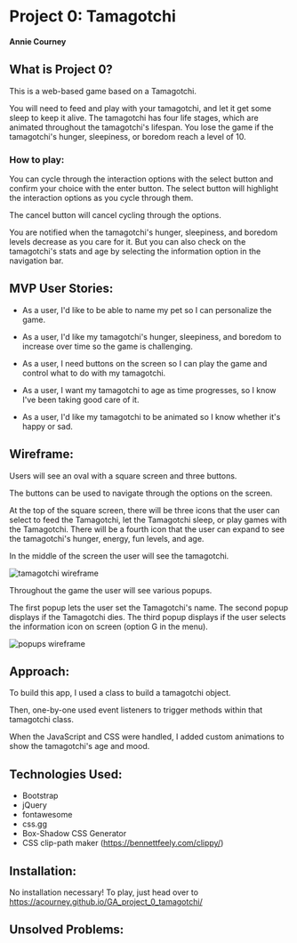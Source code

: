 # Project 0: Tamagotchi
#### Annie Courney

## What is Project 0?
This is a web-based game based on a Tamagotchi.

You will need to feed and play with your tamagotchi, and let it get some sleep to keep it alive.
The tamagotchi has four life stages, which are animated throughout the tamagotchi's lifespan.
You lose the game if the tamagotchi's hunger, sleepiness, or boredom reach a level of 10.
### How to play:
You can cycle through the interaction options with the select button and confirm your choice with the enter button. 
The select button will highlight the interaction options as you cycle through them.

The cancel button will cancel cycling through the options.

You are notified when the tamagotchi's hunger, sleepiness, and boredom levels decrease as you care for it. But you can also check on the tamagotchi's stats and age by selecting the information option in the navigation bar.
## MVP User Stories:
- As a user, I'd like to be able to name my pet so I can personalize the game.

- As a user, I'd like my tamagotchi's hunger, sleepiness, and boredom to increase over time so the game is challenging.

- As a user, I need buttons on the screen so I can play the game and control what to do with my tamagotchi.

- As a user, I want my tamagotchi to age as time progresses, so I know I've been taking good care of it.

- As a user, I'd like my tamagotchi to be animated so I know whether it's happy or sad.

## Wireframe:
Users will see an oval with a square screen and three buttons.

The buttons can be used to navigate through the options on the screen.

At the top of the square screen, there will be three icons that the user can select to feed the Tamagotchi, let the Tamagotchi sleep, or play games with the Tamagotchi. There will be a fourth icon that the user can expand to see the tamagotchi's hunger, energy, fun levels, and age.

In the middle of the screen the user will see the tamagotchi.

![tamagotchi wireframe](https://i.imgur.com/Fhvr7pR.jpg)

Throughout the game the user will see various popups.

The first popup lets the user set the Tamagotchi's name.
The second popup displays if the Tamagotchi dies.
The third popup displays if the user selects the information icon on screen (option G in the menu).

![popups wireframe](https://i.imgur.com/hwuOqMz.jpg)

## Approach:
To build this app, I used a class to build a tamagotchi object.

Then, one-by-one used event listeners to trigger methods within that tamagotchi class. 

When the JavaScript and CSS were handled, I added custom animations to show the tamagotchi's age and mood.
## Technologies Used:
- Bootstrap
- jQuery
- fontawesome
- css.gg
- Box-Shadow CSS Generator
- CSS clip-path maker (https://bennettfeely.com/clippy/)
## Installation:
No installation necessary!
To play, just head over to https://acourney.github.io/GA_project_0_tamagotchi/

## Unsolved Problems:
